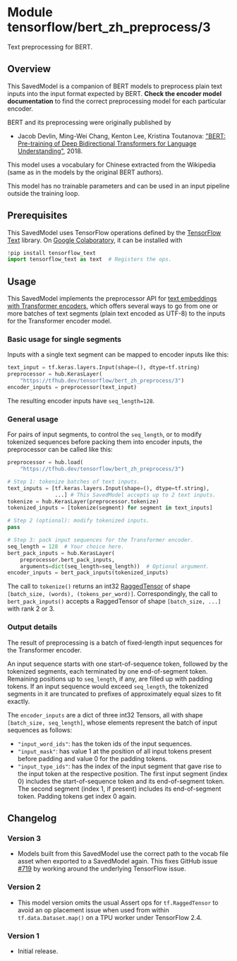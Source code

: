 # Module tensorflow/bert_zh_preprocess/3
Text preprocessing for BERT.

<!-- asset-path: legacy -->
<!-- dataset: Wikipedia -->
<!-- fine-tunable: false -->
<!-- format: saved_model_2 -->
<!-- language: zh -->
<!-- module-type: text-preprocessing -->

## Overview

This SavedModel is a companion of BERT models to preprocess plain text inputs
into the input format expected by BERT.
**Check the encoder model documentation** to
find the correct preprocessing model for each particular encoder.

BERT and its preprocessing were originally published by

  * Jacob Devlin, Ming-Wei Chang, Kenton Lee, Kristina Toutanova:
    ["BERT: Pre-training of Deep Bidirectional Transformers for
    Language Understanding"](https://arxiv.org/abs/1810.04805), 2018.

This model uses a vocabulary for Chinese extracted from
the Wikipedia (same as in the models by the original BERT authors).


This model has no trainable parameters and can be used in an input pipeline
outside the training loop.


## Prerequisites

This SavedModel uses TensorFlow operations defined by the
[TensorFlow Text](https://github.com/tensorflow/text) library.
On [Google Colaboratory](https://colab.research.google.com/),
it can be installed with

```python
!pip install tensorflow_text
import tensorflow_text as text  # Registers the ops.
```


## Usage

This SavedModel implements the preprocessor API for [text embeddings with
Transformer encoders](https://www.tensorflow.org/hub/common_saved_model_apis/text#transformer-encoders),
which offers several ways to go from one or more batches of text segments
(plain text encoded as UTF-8) to the inputs for the Transformer encoder model.

### Basic usage for single segments

Inputs with a single text segment can be mapped to encoder inputs like this:

```python
text_input = tf.keras.layers.Input(shape=(), dtype=tf.string)
preprocessor = hub.KerasLayer(
    "https://tfhub.dev/tensorflow/bert_zh_preprocess/3")
encoder_inputs = preprocessor(text_input)
```

The resulting encoder inputs have `seq_length=128`.


### General usage

For pairs of input segments, to control the `seq_length`, or to modify
tokenized sequences before packing them into encoder inputs, the preprocessor
can be called like this:

```python
preprocessor = hub.load(
    "https://tfhub.dev/tensorflow/bert_zh_preprocess/3")

# Step 1: tokenize batches of text inputs.
text_inputs = [tf.keras.layers.Input(shape=(), dtype=tf.string),
               ...] # This SavedModel accepts up to 2 text inputs.
tokenize = hub.KerasLayer(preprocessor.tokenize)
tokenized_inputs = [tokenize(segment) for segment in text_inputs]

# Step 2 (optional): modify tokenized inputs.
pass

# Step 3: pack input sequences for the Transformer encoder.
seq_length = 128  # Your choice here.
bert_pack_inputs = hub.KerasLayer(
    preprocessor.bert_pack_inputs,
    arguments=dict(seq_length=seq_length))  # Optional argument.
encoder_inputs = bert_pack_inputs(tokenized_inputs)
```

The call to `tokenize()` returns an int32
[RaggedTensor](https://www.tensorflow.org/guide/ragged_tensor)
of shape `[batch_size, (words), (tokens_per_word)]`.
Correspondingly, the call to `bert_pack_inputs()` accepts a RaggedTensor
of shape `[batch_size, ...]` with rank 2 or 3.


### Output details

The result of preprocessing is a batch of fixed-length input sequences for the
Transformer encoder.

An input sequence starts with one start-of-sequence token, followed by
the tokenized segments, each terminated by one end-of-segment token.
Remaining positions up to `seq_length`, if any, are filled up with padding
tokens.
If an input sequence would exceed `seq_length`, the tokenized segments
in it are truncated to prefixes of approximately equal sizes to fit exactly.

The `encoder_inputs` are a dict of three int32 Tensors, all with shape
`[batch_size, seq_length]`, whose elements represent the batch of
input sequences as follows:

  * `"input_word_ids"`: has the token ids of the input sequences.
  * `"input_mask"`: has value 1 at the position of all input tokens present
    before padding and value 0 for the padding tokens.
  * `"input_type_ids"`: has the index of the input segment that gave rise to
    the input token at the respective position.
    The first input segment (index 0) includes the start-of-sequence token and
    its end-of-segment token. The second segment (index 1, if present)
    includes its end-of-segment token. Padding tokens get index 0 again.


## Changelog

### Version 3

  * Models built from this SavedModel use the correct path to the vocab file
    asset when exported to a SavedModel again. This fixes
    GitHub issue [#719](https://github.com/tensorflow/hub/issues/719)
    by working around the underlying TensorFlow issue.

### Version 2

  * This model version omits the usual Assert ops for `tf.RaggedTensor`
    to avoid an op placement issue when used from within `tf.data.Dataset.map()`
    on a TPU worker under TensorFlow 2.4.

### Version 1

  * Initial release.
